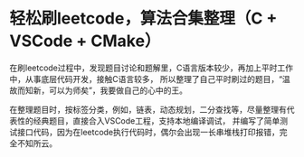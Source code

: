 # 轻松刷leetcode，算法合集整理（C + VSCode + CMake）

  在刷leetcode过程中，发现题目讨论和题解里，C语言版本较少，再加上平时工作中，从事底层代码开发，接触C语言较多，
所以整理了自己平时刷过的题目，“温故而知新，可以为师矣”，我要做自己的心中的王。

  在整理题目时，按标签分类，例如，链表，动态规划，二分查找等，尽量整理有代表性的经典题目，直接合入VSCode工程，支持本地编译调试，
并编写了简单测试接口代码，因为在leetcode执行代码时，偶尔会出现一长串堆栈打印报错，完全不知所云。


